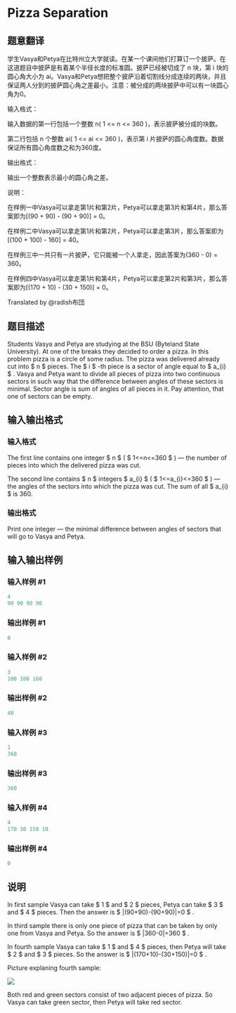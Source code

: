 # Pizza Separation

## 题意翻译

学生Vasya和Petya在比特州立大学就读。在某一个课间他们打算订一个披萨。在这道题目中披萨是有着某个半径长度的标准圆。披萨已经被切成了 n 块，第 i 块的圆心角大小为 ai。Vasya和Petya想把整个披萨沿着切割线分成连续的两块，并且保证两人分到的披萨圆心角之差最小。注意：被分成的两块披萨中可以有一块圆心角为0。

输入格式：

输入数据的第一行包括一个整数 n( 1 <= n <= 360 )，表示披萨被分成的块数。

第二行包括 n 个整数 ai( 1 <= ai <= 360 )，表示第 i 片披萨的圆心角度数。数据保证所有圆心角度数之和为360度。

输出格式：

输出一个整数表示最小的圆心角之差。

说明：

在样例一中Vasya可以拿走第1片和第2片，Petya可以拿走第3片和第4片，那么答案即为[(90 + 90) - (90 + 90)] = 0。

在样例二中Vasya可以拿走第1片和第2片，Petya可以拿走第3片，那么答案即为[(100 + 100) - 160] = 40。

在样例三中一共只有一片披萨，它只能被一个人拿走，因此答案为(360 - 0) = 360。

在样例四中Vasya可以拿走第1片和第4片，Petya可以拿走第2片和第3片，那么答案即为[(170 + 10) - (30 + 150)] = 0。

Translated by @radish布団

## 题目描述

Students Vasya and Petya are studying at the BSU (Byteland State University). At one of the breaks they decided to order a pizza. In this problem pizza is a circle of some radius. The pizza was delivered already cut into $ n $ pieces. The $ i $ -th piece is a sector of angle equal to $ a_{i} $ . Vasya and Petya want to divide all pieces of pizza into two continuous sectors in such way that the difference between angles of these sectors is minimal. Sector angle is sum of angles of all pieces in it. Pay attention, that one of sectors can be empty.

## 输入输出格式

### 输入格式

The first line contains one integer $ n $ ( $ 1<=n<=360 $ ) — the number of pieces into which the delivered pizza was cut.

The second line contains $ n $ integers $ a_{i} $ ( $ 1<=a_{i}<=360 $ ) — the angles of the sectors into which the pizza was cut. The sum of all $ a_{i} $ is 360.

### 输出格式

Print one integer — the minimal difference between angles of sectors that will go to Vasya and Petya.

## 输入输出样例

### 输入样例 #1

```cpp
4
90 90 90 90

```
### 输出样例 #1

```cpp
0

```
### 输入样例 #2

```cpp
3
100 100 160

```
### 输出样例 #2

```cpp
40

```
### 输入样例 #3

```cpp
1
360

```
### 输出样例 #3

```cpp
360

```
### 输入样例 #4

```cpp
4
170 30 150 10

```
### 输出样例 #4

```cpp
0

```
## 说明

In first sample Vasya can take $ 1 $ and $ 2 $ pieces, Petya can take $ 3 $ and $ 4 $ pieces. Then the answer is $ |(90+90)-(90+90)|=0 $ .

In third sample there is only one piece of pizza that can be taken by only one from Vasya and Petya. So the answer is $ |360-0|=360 $ .

In fourth sample Vasya can take $ 1 $ and $ 4 $ pieces, then Petya will take $ 2 $ and $ 3 $ pieces. So the answer is $ |(170+10)-(30+150)|=0 $ .

Picture explaning fourth sample:

![](https://cdn.luogu.com.cn/upload/vjudge_pic/CF895A/1fc194505b94d77e941b407c6a81292565b1ef2d.png)

Both red and green sectors consist of two adjacent pieces of pizza. So Vasya can take green sector, then Petya will take red sector.

